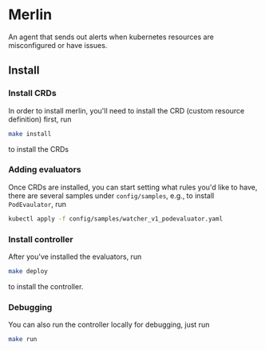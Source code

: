 # Merlin

An agent that sends out alerts when kubernetes resources are misconfigured or have issues.

## Install

### Install CRDs
In order to install merlin, you'll need to install the CRD (custom resource definition) first, run

```bash
make install
```  
to install the CRDs


### Adding evaluators
Once CRDs are installed, you can start setting what rules you'd like to have, there are several samples under `config/samples`, 
e.g., to install `PodEvaulator`, run 
```bash
kubectl apply -f config/samples/watcher_v1_podevaluator.yaml
```


### Install controller
After you've installed the evaluators, run
```bash
make deploy
``` 
to install the controller.


### Debugging
You can also run the controller locally for debugging, just run 
```bash
make run
``` 


